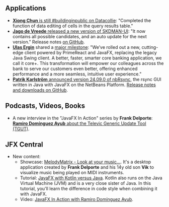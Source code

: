 ## Applications

* [**Xiong Chun** is still #buildinginpublic on Datacollie](https://x.com/xiongchun007/status/1838109763806044588): "Completed the function of data editing of cells in the query results table."
* [**Jago de Vreede** released a new version of SKDMAN-UI](https://x.com/JagoVreede/status/1838442853204160807): "It now contains all possible candidates, and an auto update for the next version." Release notes [on GitHub](https://github.com/jagodevreede/sdkman-ui/releases/tag/v0.1.0).
* [**Ulas Ergin**](https://x.com/ulasergin/status/1838293466658296179) shared a [major milestone](https://www.linkedin.com/posts/ulasergin_modernizing-primereact-javafx-activity-7243973455702822913-cNrX/): "We’ve rolled out a new, cutting-edge client powered by PrimeReact and JavaFX, replacing the legacy Java Swing client. A better, faster, smarter core banking application, we call it core+. This transformation will empower our colleagues across the bank to serve our customers even better, offering enhanced performance and a more seamless, intuitive user experience."
* [**Patrik Karlström** announced version 24.09.0 of nbRsync](https://x.com/PatrikKarlstrom/status/1837847203844415847), the rsync GUI written in Java with JavaFX on the NetBeans Platform. [Release notes and downloads on GitHub](https://github.com/trixon/nbRsync/releases/tag/v24.09.0).

## Podcasts, Videos, Books

* A new interview in the "JavaFX In Action" series by **Frank Delporte**: [**Ramiro Domínguez Ayub** about the Televic Generic Update Tool (TGUT)](https://webtechie.be/post/2024-09-24-jfxinaction-ramiro-dominguez-ayubat/).

## JFX Central

* New content:
  * Showcase: [MelodyMatrix - Look at your music...](https://www.jfx-central.com/real_world/melodymatrix). It's a desktop application created by **Frank Delporte** and his 14y old son **Vik** to visualize music being played on MIDI instruments.
  * Tutorial: [JavaFX with Kotlin versus Java](https://www.jfx-central.com/learn-javafx/kotlin-versus-java). Kotlin also runs on the Java Virtual Machine (JVM) and is a very close sister of Java. In this tutorial, you'll learn the difference in code style when combining it with JavaFX.
  * Video: [JavaFX In Action with Ramiro Domínguez Ayub](https://www.jfx-central.com/videos/1gvKCS35ono).
